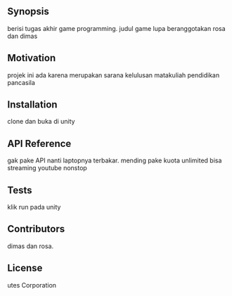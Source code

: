 ## Synopsis

berisi tugas akhir game programming. judul game lupa beranggotakan rosa dan dimas

## Motivation

projek ini ada karena merupakan sarana kelulusan matakuliah pendidikan pancasila

## Installation

clone dan buka di unity

## API Reference

gak pake API nanti laptopnya terbakar. mending pake kuota unlimited bisa streaming youtube nonstop

## Tests

klik run pada unity

## Contributors

dimas dan rosa. 

## License

utes Corporation
